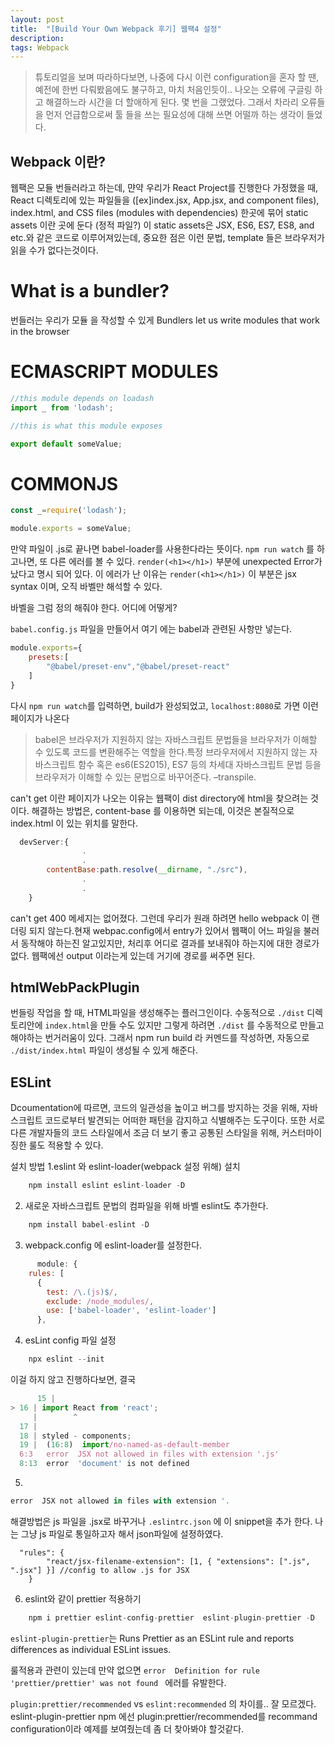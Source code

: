 ```yaml
---
layout: post
title:  "[Build Your Own Webpack 후기] 웹팩4 설정"
description: 
tags: Webpack
---
```

> 튜토리얼을 보며 따라하다보면, 나중에 다시 이런 configuration을 혼자 할 땐, 예전에 한번 다뤄봤음에도 불구하고, 마치 처음인듯이.. 나오는 오류에 구글링 하고 해결하느라 시간을 더 할애하게 된다. 몇 번을 그랬었다. 
> 그래서 차라리 오류들을 먼저 언급함으로써 툴 들을 쓰는 필요성에 대해 쓰면 어떨까 하는 생각이 들었다.  

## Webpack 이란?

웹팩은 모듈 번들러라고 하는데, 먄약 우리가 React Project를 진행한다 가정했을 때, React 디렉토리에 있는 파일들을 ([ex]index.jsx, App.jsx, and component files), index.html, and CSS files (modules with dependencies) 한곳에 묶어 static assets 이란 곳에 둔다 (정적 파일?)
이 static assets은 JSX, ES6, ES7, ES8, and etc.와 같은 코드로 이루어져있는데, 중요한 점은 이런 문법, template 들은 브라우저가 읽을 수가 없다는것이다.


# What is a bundler?
번들러는 우리가 모듈 을 작성할 수 있게 
Bundlers let us write modules that work in the browser

# ECMASCRIPT MODULES

```javascript
//this module depends on loadash
import _ from 'lodash';

//this is what this module exposes

export default someValue;
```

# COMMONJS

```javascript
const _=require('lodash');

module.exports = someValue;
```

만약 파일이 .js로 끝나면 babel-loader를 사용한다라는 뜻이다. 
`npm run watch` 를 하고나면, 또 다른 에러를 볼 수 있다.
`render(<h1></h1>)` 부분에 unexpected Error가 났다고 명시 되어 있다. 이 에러가 난 이유는 `render(<h1></h1>)` 이 부분은 jsx syntax 이며,  오직 바벨만 해석할 수 있다.  

바벨을 그럼 정의 해줘야 한다. 어디에 어떻게?

`babel.config.js` 파일을 만들어서 여기 에는 babel과 관련된 사항만 넣는다.
```javascript
module.exports={
    presets:[
        "@babel/preset-env","@babel/preset-react"
    ]
}
```

다시 `npm run watch`를 입력하면, 
build가 완성되었고, `localhost:8080`로 가면 이런페이지가 나온다

>babel은 브라우저가 지원하지 않는 자바스크립트 문법들을 브라우저가 이해할 수 있도록 코드를 변환해주는 역할을 한다.특정 브라우저에서 지원하지 않는 자바스크립트 함수 혹은 es6(ES2015), ES7 등의 차세대 자바스크립트 문법 등을 브라우저가 이해할 수 있는 문법으로 바꾸어준다. –transpile.

 can't get 이란 페이지가 나오는 이유는 웹팩이 dist directory에  html을 찾으려는 것이다. 해결하는 방법은, content-base 를 이용하면 되는데, 이것은 본질적으로 index.html 이 있는 위치를 말한다.

```javascript
  devServer:{
                .
                .
        contentBase:path.resolve(__dirname, "./src"),
                .
                .
    }
```

can't get 400 메세지는 없어졌다. 그런데 우리가 원래 하려면 hello webpack 이 랜더링 되지 않는다.현재 webpac.config에서 entry가 있어서 웹팩이 어느 파일을 불러 서 동작해야 하는진 알고있지만, 처리후 어디로 결과를 보내줘야 하는지에 대한 경로가 없다. 웹팩에선 output 이라는게 있는데 거기에 경로를 써주면 된다.

## htmlWebPackPlugin 

번들링 작업을 할 때, HTML파일을 생성해주는 플러그인이다. 
수동적으로  `./dist` 디렉토리안에 `index.html`을 만들 수도 있지만 그렇게 하려면 `./dist` 를 수동적으로 만들고 해야하는 번거러움이 있다. 그래서 npm run build 라 커멘드를 작성하면, 자동으로 `./dist/index.html` 파일이 생성될 수 있게 해준다.


## ESLint
  Dcoumentation에 따르면, 코드의 일관성을 높이고 버그를 방지하는 것을 위해, 자바스크립트 코드로부터 발견되는 어떠한 패턴을 감지하고 식별해주는 도구이다. 또한 서로 다른 개발자들의 코드 스타일에서 조금 더 보기 좋고 공통된 스타일을 위해, 커스터마이징한 룰도 적용할 수 있다.  

설치 방법 
1.eslint 와 eslint-loader(webpack 설정 위해) 설치 
```javascript
    npm install eslint eslint-loader -D
```

2. 새로운 자바스크립트 문법의 컴파일을 위해 바벨 eslint도 추가한다.

```javascript
    npm install babel-eslint -D
```

3. webpack.config 에 eslint-loader를 설정한다.

```javascript
      module: {
    rules: [
      {
        test: /\.(js)$/,
        exclude: /node_modules/,
        use: ['babel-loader', 'eslint-loader']
      },
```

4. esLint config 파일 설정

```javascript 
    npx eslint --init
```

이걸 하지 않고 진행하다보면, 결국 
```javascript
      15 | 
> 16 | import React from 'react';
     |        ^
  17 | 
  18 | styled - components;
  19 |  (16:8)  import/no-named-as-default-member
  6:3   error  JSX not allowed in files with extension '.js'                                                                                                                                                                                            react/jsx-filename-extension
  8:13  error  'document' is not defined        
````


5. 

```javascript
error  JSX not allowed in files with extension '.
```
해결방법은  js 파일을 .jsx로 바꾸거나 `.eslintrc.json` 에 이 snippet을 추가 한다.
나는 그냥 js 파일로 통일하고자 해서 json파일에 설정하였다.

```
  "rules": {
        "react/jsx-filename-extension": [1, { "extensions": [".js", ".jsx"] }] //config to allow .js for JSX
    }
```


6. eslint와 같이 prettier 적용하기 

```javascript
    npm i prettier eslint-config-prettier  eslint-plugin-prettier -D 
```
`eslint-plugin-prettier`는 
Runs Prettier as an ESLint rule and reports differences as individual ESLint issues.

룰적용과 관련이 있는데 만약  없으면 `error  Definition for rule 'prettier/prettier' was not found ` 에러를 유발한다.

`plugin:prettier/recommended` vs `eslint:recommended` 의 차이를.. 잘 모르겠다.  
eslint-plugin-prettier npm 에선 plugin:prettier/recommended를 recommand configuration이라 예제를 보여줬는데 좀 더 찾아봐야 할것같다. 